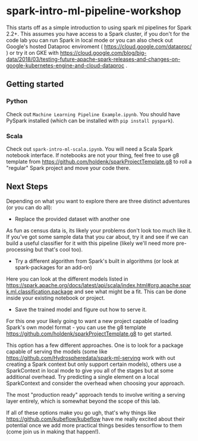 
# spark-intro-ml-pipeline-workshop

This starts off as a simple introduction to using spark ml pipelines for Spark 2.2+. This assumes you have access to a Spark cluster, if you don't for the code lab you can run Spark in local mode or you can also check out Google's hosted Dataproc enviroment ( https://cloud.google.com/dataproc/ ) or try it on GKE with https://cloud.google.com/blog/big-data/2018/03/testing-future-apache-spark-releases-and-changes-on-google-kubernetes-engine-and-cloud-dataproc .

## Getting started

### Python

Check out `Machine Learning Pipeline Example.ipynb`. You should have PySpark installed (which can be installed with `pip install pyspark`).

### Scala

Check out `spark-intro-ml-scala.ipynb`. You will need a Scala Spark notebook interface.
If notebooks are not your thing, feel free to use g8 template from https://github.com/holdenk/sparkProjectTemplate.g8 to roll a "regular" Spark project and move your code there.

## Next Steps

Depending on what you want to explore there are three distinct adventures (or you can do all):

- Replace the provided dataset with another one

As fun as census data is, its likely your problems don't look too much like it. If you've got some sample data that you car about, try it and see if we can build a useful classifier for it with this pipeline (likely we'll need more pre-processing but that's cool too).

- Try a different algorithm from Spark's built in algorithms (or look at spark-packages for an add-on)

Here you can look at the different models listed in https://spark.apache.org/docs/latest/api/scala/index.html#org.apache.spark.ml.classification.package and see what might be a fit. This can be done inside your existing notebook or project.

- Save the trained model and figure out how to serve it.

For this one your likely going to want a new project capable of loading Spark's own model format - you can use the g8 template https://github.com/holdenk/sparkProjectTemplate.g8 to get started.

This option has a few different approaches. One is to look for a package capable of serving the models (some like https://github.com/Hydrospheredata/spark-ml-serving work with out creating a Spark context but only support certain models), others use a SparkContext in local mode to give you all of the stages but at some additional overhead. Try predicting a single element on a local SparkContext and consider the overhead when choosing your approach.

The most "production ready" approach tends to involve writing a serving layer entirely, which is somewhat beyond the scope of this lab.

If all of these options make you go ugh, that's why things like https://github.com/kubeflow/kubeflow have me really excited about their potential once we add more practical things besides tensorflow to them (come join us in making that happen!).
